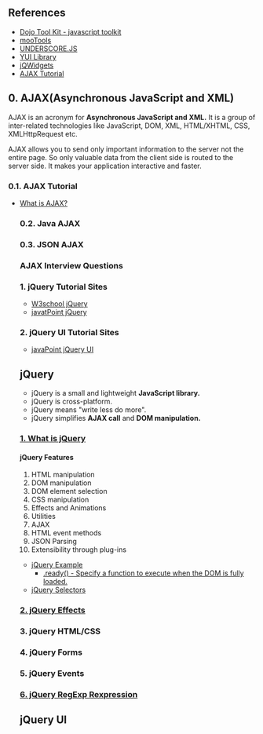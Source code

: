 ## References
<ul>
  <li><a href="https://dojotoolkit.org/">Dojo Tool Kit - javascript toolkit</a></li>
  <li><a href="https://mootools.net/">mooTools</a></li>
  <li><a href="http://underscorejs.org/">UNDERSCORE.JS</a></li>
  <li><a href="https://yuilibrary.com/">YUI Library<a></li>
  <li><a href="https://www.jqwidgets.com/jquery-widgets-demo/demos/jqxgrid/index.htm#demos/jqxgrid/paging.htm">jQWidgets</a></li>
  <li><a href="https://www.tutorialspoint.com/ajax/index.htm">AJAX Tutorial</a></li>
</ul>

## 0. AJAX(Asynchronous JavaScript and XML)
<p>
  AJAX is an acronym for <strong>Asynchronous JavaScript and XML.</strong> It is a group of inter-related technologies like JavaScript, DOM, XML, HTML/XHTML, CSS, XMLHttpRequest etc. 
</p>
<p>
  AJAX allows you to send only important information to the server not the entire page. So only valuable data from the client side is routed to the server side. It makes your application interactive and faster.
</p>

### 0.1. AJAX Tutorial
<ul>
  <li><a href="https://www.javatpoint.com/ajax-tutorial">What is AJAX?</a></li>

### 0.2. Java AJAX

### 0.3. JSON AJAX

### AJAX Interview Questions

### 1. jQuery Tutorial Sites
<ul>
  <li><a href="https://www.w3schools.com/jquery/">W3school jQuery</a></li>
  <li><a href="https://www.javatpoint.com/jquery-tutorial">javatPoint jQuery</a></li>
</ul>

### 2. jQuery UI Tutorial Sites
<ul>
  <li><a href="https://www.javatpoint.com/jquery-ui-tutorial">javaPoint jQuery UI</a></li>
</ul>



## jQuery
<ul>
  <li>jQuery is a small and lightweight <strong>JavaScript library.</strong></li>
  <li>jQuery is cross-platform.</li>
  <li>jQuery means "write less do more".</li>
  <li>jQuery simplifies <strong>AJAX call</strong> and <strong>DOM manipulation.</strong></li>
</ul>

### [1. What is jQuery](https://www.javatpoint.com/what-is-jquery)
<h4>jQuery Features</h4>
<ol>
  <li>HTML manipulation</li>
  <li>DOM manipulation</li>
  <li>DOM element selection</li>
  <li>CSS manipulation</li>
  <li>Effects and Animations</li>
  <li>Utilities</li>
  <li>AJAX</li>
  <li>HTML event methods</li>
  <li>JSON Parsing</li>
  <li>Extensibility through plug-ins</li>
 </ol>

<ul>
  <li><a href="https://www.javatpoint.com/jquery-example">jQuery Example</a>
    <ul>
      <li><a href="https://api.jquery.com/ready/#ready-handler">.ready() - Specify a function to execute when the DOM is fully loaded.    </li>
    </ul>
  </li>
  <li><a href="https://www.javatpoint.com/jquery-selectors">jQuery Selectors</a></li>
</ul>

### [2. jQuery Effects](https://www.javatpoint.com/jquery-effects)


### 3. jQuery HTML/CSS


### 4. jQuery Forms


### 5. jQuery Events

### [6. jQuery RegExp Rexpression](https://www.w3schools.com/jsref/jsref_obj_regexp.asp)

## jQuery UI
